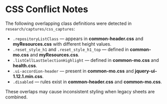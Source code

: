 # CSS Conflict Notes

The following overlapping class definitions were detected in `research/captures/css_captures`:

- `.repositoryListClass` — appears in **common-header.css** and **myResources.css** with different height values.
- `.reset_style_h1` and `.reset_style_h1_top` — defined in **common-mo.css** and **myResources.css**.
- `.listCellLastSelectionHighlight` — defined in **common-mo.css** and **health.css**.
- `.ui-accordion-header` — present in **common-mo.css** and **jquery-ui-1.12.1.min.css**.
- `.disabled` — rules exist in **common-header.css** and **common-mo.css**.

These overlaps may cause inconsistent styling when legacy sheets are combined.
